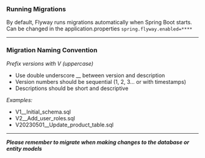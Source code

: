 ### Running Migrations
By default, Flyway runs migrations automatically when Spring Boot starts.\
Can be changed in the application.properties ```spring.flyway.enabled=****```
****
### Migration Naming Convention
*Prefix versions with V (uppercase)*
- Use double underscore __ between version and description
- Version numbers should be sequential (1, 2, 3... or with timestamps)
- Descriptions should be short and descriptive

*Examples:*
- V1__Initial_schema.sql
- V2__Add_user_roles.sql
- V20230501__Update_product_table.sql

****
***Please remember to migrate when making changes to the database or entity models***